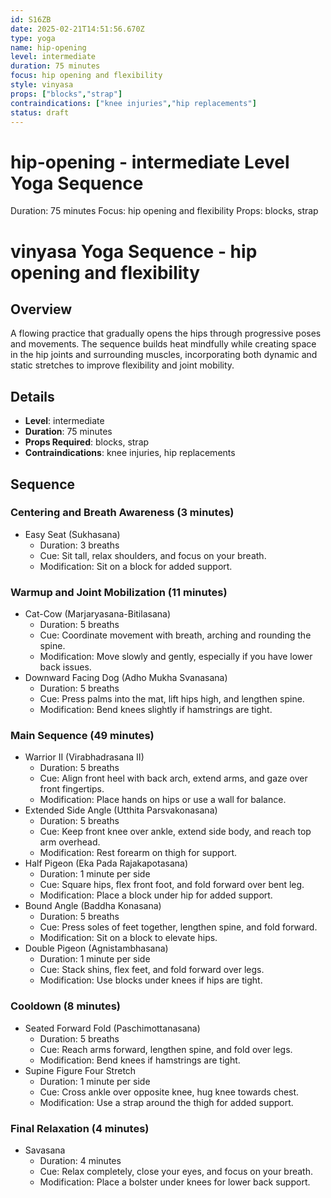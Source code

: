 ```yaml
---
id: S16ZB
date: 2025-02-21T14:51:56.670Z
type: yoga
name: hip-opening
level: intermediate
duration: 75 minutes
focus: hip opening and flexibility
style: vinyasa
props: ["blocks","strap"]
contraindications: ["knee injuries","hip replacements"]
status: draft
---
```

# hip-opening - intermediate Level Yoga Sequence
Duration: 75 minutes
Focus: hip opening and flexibility
Props: blocks, strap
# vinyasa Yoga Sequence - hip opening and flexibility

## Overview
A flowing practice that gradually opens the hips through progressive poses and movements. The sequence builds heat mindfully while creating space in the hip joints and surrounding muscles, incorporating both dynamic and static stretches to improve flexibility and joint mobility.

## Details
- **Level**: intermediate
- **Duration**: 75 minutes
- **Props Required**: blocks, strap
- **Contraindications**: knee injuries, hip replacements

## Sequence

### Centering and Breath Awareness (3 minutes)
- Easy Seat (Sukhasana)
  - Duration: 3 breaths
  - Cue: Sit tall, relax shoulders, and focus on your breath.
  - Modification: Sit on a block for added support.

### Warmup and Joint Mobilization (11 minutes)
- Cat-Cow (Marjaryasana-Bitilasana)
  - Duration: 5 breaths
  - Cue: Coordinate movement with breath, arching and rounding the spine.
  - Modification: Move slowly and gently, especially if you have lower back issues.
- Downward Facing Dog (Adho Mukha Svanasana)
  - Duration: 5 breaths
  - Cue: Press palms into the mat, lift hips high, and lengthen spine.
  - Modification: Bend knees slightly if hamstrings are tight.

### Main Sequence (49 minutes)
- Warrior II (Virabhadrasana II)
  - Duration: 5 breaths
  - Cue: Align front heel with back arch, extend arms, and gaze over front fingertips.
  - Modification: Place hands on hips or use a wall for balance.
- Extended Side Angle (Utthita Parsvakonasana)
  - Duration: 5 breaths
  - Cue: Keep front knee over ankle, extend side body, and reach top arm overhead.
  - Modification: Rest forearm on thigh for support.
- Half Pigeon (Eka Pada Rajakapotasana)
  - Duration: 1 minute per side
  - Cue: Square hips, flex front foot, and fold forward over bent leg.
  - Modification: Place a block under hip for added support.
- Bound Angle (Baddha Konasana)
  - Duration: 5 breaths
  - Cue: Press soles of feet together, lengthen spine, and fold forward.
  - Modification: Sit on a block to elevate hips.
- Double Pigeon (Agnistambhasana)
  - Duration: 1 minute per side
  - Cue: Stack shins, flex feet, and fold forward over legs.
  - Modification: Use blocks under knees if hips are tight.

### Cooldown (8 minutes)
- Seated Forward Fold (Paschimottanasana)
  - Duration: 5 breaths
  - Cue: Reach arms forward, lengthen spine, and fold over legs.
  - Modification: Bend knees if hamstrings are tight.
- Supine Figure Four Stretch
  - Duration: 1 minute per side
  - Cue: Cross ankle over opposite knee, hug knee towards chest.
  - Modification: Use a strap around the thigh for added support.

### Final Relaxation (4 minutes)
- Savasana
  - Duration: 4 minutes
  - Cue: Relax completely, close your eyes, and focus on your breath.
  - Modification: Place a bolster under knees for lower back support.